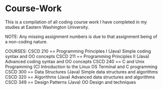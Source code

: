 # Course-Work
This is a compilation of all coding course work I have completed in my studies at Eastern Washington University.

NOTE: Any missing assignment numbers is due to that assignment being of a non-coding nature.

COURSES:
  CSCD 210 == Programming Principles I (Java)
    Simple coding syntax and OO concepts
  CSCD 211 == Programming Principles II (Java)
    Advanced coding syntax and OO concepts
  CSCD 240 == C and Unix Programming (C)
    Introduction to the Linux OS Terminal and C programming
  CSCD 300 == Data Structures (Java)
    Simple data structures and algorithms
  CSCD 320 == Algorithms (Java)
    Advanced data structures and algorithms
  CSCD 349 == Design Patterns (Java)
    OO Design and techniques
